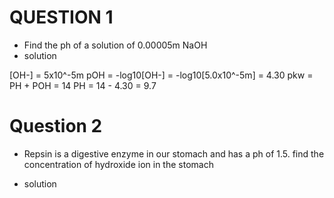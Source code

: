 # QUESTION 1
- Find the ph of a solution of 0.00005m NaOH
- solution

[OH-] = 5x10^-5m
pOH = -log10[OH-]
= -log10[5.0x10^-5m] = 4.30
pkw = PH + POH = 14
PH = 14 - 4.30 = 9.7

# Question 2
- Repsin is a digestive enzyme in our stomach and has a ph of 1.5. find the concentration of hydroxide ion in the stomach

- solution
